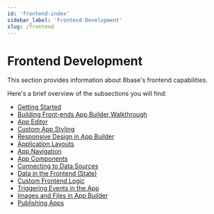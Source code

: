 ```yaml
---
id: 'frontend-index'
sidebar_label: 'Frontend Development'
slug: /frontend
---
```


# Frontend Development

This section provides information about 8base's frontend capabilities. 

Here's a brief overview of the subsections you will find: 

- [Getting Started](getting-started-introduction.md)
- [Building Front-ends App Builder Walkthrough](building-frontends-app-builder-walkthrough-introduction.md)
- [App Editor](app-editor-introduction.md)
- [Custom App Styling](custom-app-styling-introduction.md)
- [Responsive Design in App Builder](responsive-design-in-app-builder-introduction.md)
- [Application Layouts](application-layouts.md)
- [App Navigation](app-navigation-introduction.md)
- [App Components](app-components-introduction.md)
- [Connecting to Data Sources](connecting-to-data-sources-introduction.md)
- [Data in the Frontend (State)](data-in-the-frontend-introduction.md)
- [Custom Frontend Logic](custom-frontend-logic-introduction.md)
- [Triggering Events in the App](triggering-events-in-the-app-introduction.md)
- [Images and Files in App Builder](images-and-files-in-app-builder-introduction.md)
- [Publishing Apps](publishing-apps-introduction.md)

